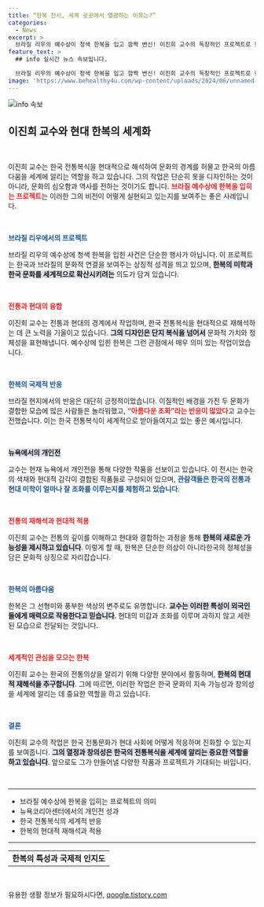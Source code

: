 ```yaml
---
title: “한복 전시, 세계 곳곳에서 열광하는 이유는?”
categories:
  - News
excerpt: >
  브라질 리우의 예수상이 청색 한복을 입고 깜짝 변신! 이진희 교수의 독창적인 프로젝트로 한국과 브라질의 문화가 만났습니다. 전통과 현대의 조화를 이룬 이번 행사는 K문화의 국제적 확산을 드러내는 신호탄이 될 것입니다.
feature_text: >
  ## info 실시간 뉴스 속보입니다.

  브라질 리우의 예수상이 청색 한복을 입고 깜짝 변신! 이진희 교수의 독창적인 프로젝트로 한국과 브라질의 문화가 만났습니다. 전통과 현대의 조화를 이룬 이번 행사는 K문화의 국제적 확산을 드러내는 신호탄이 될 것입니다.
image: 'https://www.behealthy4u.com/wp-content/uploads/2024/06/unnamed-file.png'
---
```


<p><img src="https://www.behealthy4u.com/wp-content/uploads/2024/06/unnamed-file.png" alt="info 속보" /></p>

<h2 data-ke-size="size26">이진희 교수와 현대 한복의 세계화</h2>

<p data-ke-size="size16">&nbsp;</p>

<p>이진희 교수는 한국 전통복식을 현대적으로 해석하여 문화의 경계를 허물고 한국의 아름다움을 세계에 알리는 역할을 하고 있습니다. 그의 작업은 단순히 옷을 디자인하는 것이 아니라, 문화의 심오함과 역사를 전하는 것이기도 합니다. <b><span style="color: #ee2323;">브라질 예수상에 한복을 입히는 프로젝트</span></b>는 이러한 그의 비전이 어떻게 실현되고 있는지를 보여주는 좋은 사례입니다. </p>

<p data-ke-size="size16">&nbsp;</p>

<p><b><span style="color: #1a5490;">브라질 리우에서의 프로젝트</span></b></p>

<p>브라질 리우의 예수상에 청색 한복을 입힌 사건은 단순한 행사가 아닙니다. 이 프로젝트는 한국과 브라질의 문화적 연결을 보여주는 상징적 성격을 띄고 있으며, <b><span style="background-color: #21538527;">한복의 미학과 한국 문화를 세계적으로 확산시키려는</span></b> 의도가 담겨 있습니다. </p>

<p data-ke-size="size16">&nbsp;</p>

<p><b><span style="color: #ee2323;">전통과 현대의 융합</span></b></p>

<p>이진희 교수는 전통과 현대의 경계에서 작업하며, 한국 전통복식을 현대적으로 재해석하는 데 큰 노력을 기울이고 있습니다. <b><span style="background-color: #21538527;">그의 디자인은 단지 복식을 넘어서</span></b> 문화적 가치와 정체성을 표현해냅니다. 예수상에 입힌 한복은 그런 관점에서 매우 의미 있는 작업이었습니다.</p>

<p data-ke-size="size16">&nbsp;</p>

<p><b><span style="color: #1a5490;">한복의 국제적 반응</span></b></p>

<p>브라질 현지에서의 반응은 대단히 긍정적이었습니다. 이질적인 배경을 가진 두 문화가 결합한 모습에 많은 사람들은 놀라워했고, <b><span style="color: #ee2323;">“아름다운 조화”라는 반응이 많았다</span></b>고 교수는 전했습니다. 이는 한국 전통복식이 세계적으로 받아들여지고 있는 좋은 예시입니다.</p>

<p data-ke-size="size16">&nbsp;</p>

<p><b><span style="background-color: #21538527;">뉴욕에서의 개인전</span></b></p>

<p>교수는 현재 뉴욕에서 개인전을 통해 다양한 작품을 선보이고 있습니다. 이 전시는 한국의 색채와 현대적 감각이 결합된 작품들로 구성되어 있으며, <b><span style="color: #1a5490;">관람객들은 한국의 전통과 현대 미학이 얼마나 잘 조화를 이루는지를 체험하고 있습니다</span></b>. </p>

<p data-ke-size="size16">&nbsp;</p>

<p><b><span style="color: #ee2323;">전통의 재해석과 현대적 적용</span></b></p>

<p>이진희 교수는 전통의 깊이를 이해하고 현대와 결합하는 과정을 통해 <b><span style="background-color: #21538527;">한복의 새로운 가능성을 제시하고 있습니다</span></b>. 이렇게 할 때, 한복은 단순한 의상이 아니라한국의 정체성을 담은 문화적 상징으로 자리잡습니다. </p>

<p data-ke-size="size16">&nbsp;</p>

<p><b><span style="color: #1a5490;">한복의 아름다움</span></b></p>

<p>한복은 그 선형미와 풍부한 색상의 변주로도 유명합니다. <b><span style="background-color: #21538527;">교수는 이러한 특성이 외국인들에게 매력으로 작용한다고 믿습니다</span></b>. 현대의 미감과 조화를 이루며 과하지 않고 세련된 모습으로 전달되는 것입니다. </p>

<p data-ke-size="size16">&nbsp;</p>

<p><b><span style="color: #ee2323;">세계적인 관심을 모으는 한복</span></b></p>

<p>이진희 교수는 한국의 전통의상을 알리기 위해 다양한 분야에서 활동하며, <b><span style="background-color: #21538527;">한복의 현대적 재해석을 추구합니다</span></b>. 그에 따르면, 이러한 작업은 한국 문화의 지속 가능성과 창의성을 세계에 알리는 데 중요한 역할을 하고 있습니다. </p>

<p data-ke-size="size16">&nbsp;</p>

<p><b><span style="color: #1a5490;">결론</span></b></p>

<p>이진희 교수의 작업은 한국 전통문화가 현대 사회에 어떻게 적응하며 진화할 수 있는지를 보여줍니다. <b><span style="background-color: #21538527;">그의 열정과 창의성은 한국의 전통복식을 세계에 알리는 중요한 역할을 하고 있습니다</span></b>. 앞으로도 그가 만들어낼 다양한 작품과 프로젝트가 기대되는 바입니다. </p>

<p data-ke-size="size16">&nbsp;</p>

<hr>

<ul>
    <li>브라질 예수상에 한복을 입히는 프로젝트의 의미</li>
    <li>뉴욕코리아센터에서의 개인전 성과</li>
    <li>한국 전통복식의 세계적 반응</li>
    <li>한복의 현대적 재해석과 적용</li>
</ul>

<hr>

<table>
    <tr>
        <td style="text-align: center; height: 17px;"><b>한복의 특성과 국제적 인지도</b></td>
    </tr>
</table>

<p data-ke-size="size16">&nbsp;</p>
유용한 생활 정보가 필요하시다면, <a href="https://qoogle.tistory.com" rel="dofollow">qoogle.tistory.com</a>


